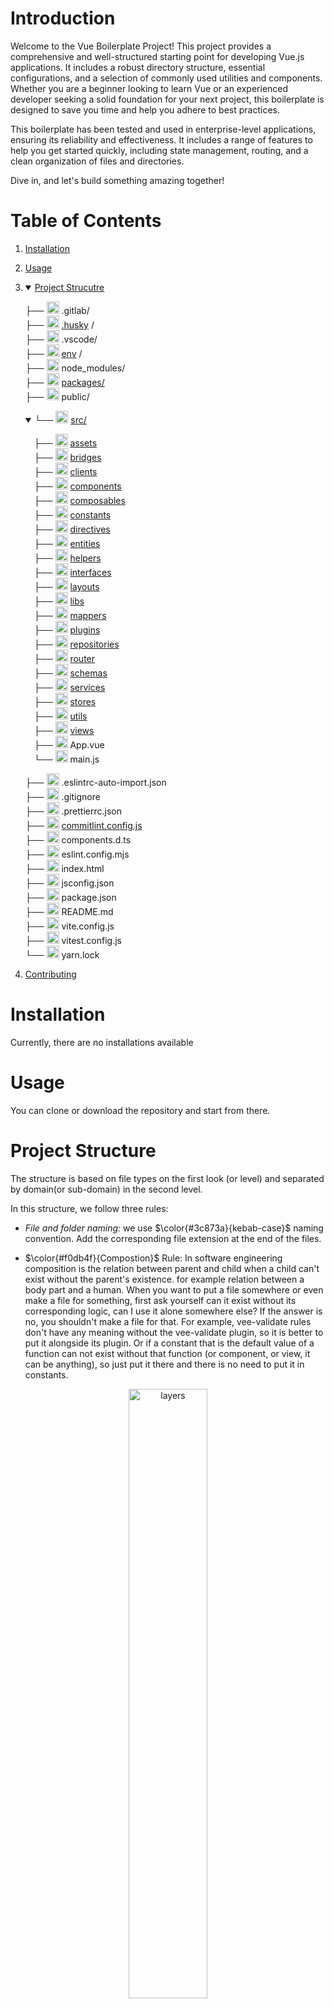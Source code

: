 # Introduction 

Welcome to the Vue Boilerplate Project! This project provides a comprehensive and well-structured starting point for developing Vue.js applications. It includes a robust directory structure, essential configurations, and a selection of commonly used utilities and components. Whether you are a beginner looking to learn Vue or an experienced developer seeking a solid foundation for your next project, this boilerplate is designed to save you time and help you adhere to best practices.

This boilerplate has been tested and used in enterprise-level applications, ensuring its reliability and effectiveness. It includes a range of features to help you get started quickly, including state management, routing, and a clean organization of files and directories.

Dive in, and let's build something amazing together!

# Table of Contents
1. [Installation](#installation)
2. [Usage](#usage)
3. <details open>
   <summary>
   <a href="#project-structure">Project Strucutre</a>
   </summary>
 
   ├── <img src="https://github.com/user-attachments/assets/c8216515-52bd-4460-9aa6-741fea290799" width="20px" height="20px"/> .gitlab/ <br/>
   ├── <img src="https://github.com/user-attachments/assets/af6489c2-2840-4dbc-ac20-728e3fb4eca5" width="20px" height="20px"/> [.husky](#husky) / <br/>
   ├── <img src="https://github.com/user-attachments/assets/b0c5646c-98bd-4bfa-80f4-853bc299b6e0" width="20px" height="20px"/> .vscode/ <br/>
   ├── <img src="https://github.com/user-attachments/assets/6818b5c9-bf0b-4a9c-a517-cea266b5b652" width="20px" height="20px"/> [env](#env) / <br/>
   ├── <img src="https://github.com/user-attachments/assets/baa20c8a-ffc3-4954-bb66-2dba1e51b5a6" width="20px" height="20px"/> node_modules/ <br/>
   ├── <img src="https://github.com/user-attachments/assets/aefcf5a4-0869-45b8-bfc7-61b749344d24" width="20px" height="20px"/> [packages/](#packages) <br/>
   ├── <img src="https://github.com/user-attachments/assets/848036ca-0709-4877-b8bd-1ec7578b1a51" width="20px" height="20px"/> public/ <br/> 
   <details open> 
   <summary> 
   └── <img src="https://github.com/user-attachments/assets/126d7e9b-3e11-4486-86aa-912027d306e8" width="20px" height="20px"/> <a href="#src">src/</a>
   </summary>
    
   &emsp;├── <img src="https://github.com/user-attachments/assets/4ddc495d-fb72-486f-b16d-befb26043637" width="20px" height="20px"/> [assets](#assets) <br/>
   &emsp;├── <img src="https://github.com/user-attachments/assets/61f8746f-479c-44fe-ae76-7f79689bc863" width="20px" height="20px"/> [bridges](#bridges) <br/>
   &emsp;├── <img src="https://github.com/user-attachments/assets/fb0ac7f8-e2c6-4b2e-b3b4-158c3e88ed59" width="20px" height="20px"/> [clients](#clients) <br/>
   &emsp;├── <img src="https://github.com/user-attachments/assets/3c1171bf-ebc4-4c01-9112-cef698e7c093" width="20px" height="20px"/> [components](#components) <br/>
   &emsp;├── <img src="https://github.com/user-attachments/assets/61f8746f-479c-44fe-ae76-7f79689bc863" width="20px" height="20px"/> [composables](#composables) <br/>
   &emsp;├── <img src="https://github.com/user-attachments/assets/e34fad94-e848-44f8-a0e2-bcb7560e7664" width="20px" height="20px"/> [constants](#constants) <br/>
   &emsp;├── <img src="https://github.com/user-attachments/assets/61f8746f-479c-44fe-ae76-7f79689bc863" width="20px" height="20px"/> [directives](#directives) <br/>
   &emsp;├── <img src="https://github.com/user-attachments/assets/61f8746f-479c-44fe-ae76-7f79689bc863" width="20px" height="20px"/> [entities](#entities) <br/>
   &emsp;├── <img src="https://github.com/user-attachments/assets/bc103c2f-45c6-44d5-be20-abb328fdf3fc" width="20px" height="20px"/> [helpers](#helpers) <br/>
   &emsp;├── <img src="https://github.com/user-attachments/assets/98a227ff-d3a8-4d7e-99db-5455c12bc7e9" width="20px" height="20px"/> [interfaces](#interfaces) <br/>
   &emsp;├── <img src="https://github.com/user-attachments/assets/4fa69775-3571-437b-9ae7-687e41c96b02" width="20px" height="20px"/> [layouts](#layouts) <br/>
   &emsp;├── <img src="https://github.com/user-attachments/assets/d5747e81-f119-4e5f-a7a7-89712b0e3da7" width="20px" height="20px"/> [libs](#libs) <br/>
   &emsp;├── <img src="https://github.com/user-attachments/assets/61f8746f-479c-44fe-ae76-7f79689bc863" width="20px" height="20px"/> [mappers](#mappers) <br/>
   &emsp;├── <img src="https://github.com/user-attachments/assets/859d0af7-f109-4758-a6d4-d2e644b26cb2" width="20px" height="20px"/> [plugins](#plugins) <br/>
   &emsp;├── <img src="https://github.com/user-attachments/assets/61f8746f-479c-44fe-ae76-7f79689bc863" width="20px" height="20px"/> [repositories](#repositories) <br/> 
   &emsp;├── <img src="https://github.com/user-attachments/assets/b1b9b6af-cb11-4d27-adef-b8d7aa657871" width="20px" height="20px"/> [router](#router) <br/>
   &emsp;├── <img src="https://github.com/user-attachments/assets/29da70d3-9a77-4ffc-82ae-2bfa688e899c" width="20px" height="20px"/> [schemas](#schemas) <br/>
   &emsp;├── <img src="https://github.com/user-attachments/assets/5d4fd89e-6b05-4f24-8009-1bc39b1c4923" width="20px" height="20px"/> [services](#services)  <br/> 
   &emsp;├── <img src="https://github.com/user-attachments/assets/61f8746f-479c-44fe-ae76-7f79689bc863" width="20px" height="20px"/> [stores](#stores) <br/>
   &emsp;├── <img src="https://github.com/user-attachments/assets/f3163c07-5aae-4444-8d84-1a056a10a818" width="20px" height="20px"/> [utils](#utils) <br/>
   &emsp;├── <img src="https://github.com/user-attachments/assets/f6efefe5-bcf5-444a-acb6-789ab0540a52" width="20px" height="20px"/> [views](#views) <br/>
   &emsp;├── <img src="https://github.com/user-attachments/assets/d9012bbe-7a34-4f5d-b3ed-419d7a33c6e7" width="20px" height="20px"/> App.vue <br/>
   &emsp;└── <img src="https://github.com/user-attachments/assets/79005a9f-8fc4-45b5-9399-2dff45659b81" width="20px" height="20px"/> main.js <br/>
   </details>
   
   ├── <img src="https://github.com/user-attachments/assets/974d096c-292f-419a-bc79-c3bd2f5c465c" width="20px" height="20px"/> .eslintrc-auto-import.json <br/>
   ├── <img src="https://github.com/user-attachments/assets/c3aad385-41df-46ee-9d3f-e9a4d9855b5a" width="20px" height="20px"/> .gitignore <br/> 
   ├── <img src="https://github.com/user-attachments/assets/fbdb0684-c8f7-4904-9f4b-bfa708b6796b" width="20px" height="20px"/> .prettierrc.json <br/>
   ├── <img src="https://github.com/user-attachments/assets/d9462012-bb2b-47be-93d3-ac38287eb0e5" width="20px" height="20px"/> [commitlint.config.js](#commitlint) <br/>
   ├── <img src="https://github.com/user-attachments/assets/c76a4932-9a46-46fd-9969-9ab23f7fe1bb" width="20px" height="20px"/> components.d.ts <br/>
   ├── <img src="https://github.com/user-attachments/assets/4161c0ff-f9f6-4e15-a093-c6f06ed9ee9e" width="20px" height="20px"/> eslint.config.mjs <br/>
   ├── <img src="https://github.com/user-attachments/assets/f5680e4c-5825-42b8-af78-27c66679a107" width="20px" height="20px"/> index.html <br/>
   ├── <img src="https://github.com/user-attachments/assets/4bb53694-27a4-4e67-bacc-d82271de4d6d" width="20px" height="20px"/> jsconfig.json <br/>
   ├── <img src="https://github.com/user-attachments/assets/4728e1e1-f7b9-436e-8da8-144b9ccc6b74" width="20px" height="20px"/> package.json <br/>
   ├── <img src="https://github.com/user-attachments/assets/e476921a-4838-43d7-99f4-721bb187d672" width="20px" height="20px"/> README.md <br/>
   ├── <img src="https://github.com/user-attachments/assets/b1690ee9-5946-4e2f-b037-69f4aad05363" width="20px" height="20px"/> vite.config.js <br/>
   ├── <img src="https://github.com/user-attachments/assets/01d42464-740a-42f6-ab89-5e5134fbf8b6" width="20px" height="20px"/> vitest.config.js <br/>
   └── <img src="https://github.com/user-attachments/assets/61713452-cfb1-4e01-bf1f-fc01fc16d9a0" width="20px" height="20px"/> yarn.lock <br/>
</details>

4. [Contributing](#contributing)

# Installation

Currently, there are no installations available

# Usage

You can clone or download the repository and start from there.

# Project Structure
The structure is based on file types on the first look (or level) and separated by domain(or sub-domain) in the second level.

In this structure, we follow three rules:

- *File and folder naming:* we use $\color{#3c873a}{kebab-case}$ naming convention. Add the corresponding file extension at the end of the files.

- $\color{#f0db4f}{Compostion}$ Rule: In software engineering composition is the relation between parent and child when a child can't exist without the parent's existence. for example relation between a body part and a human.
When you want to put a file somewhere or even make a file for something, first ask yourself can it exist without its corresponding logic, can I use it alone somewhere else?
If the answer is no, you shouldn't make a file for that. For example, vee-validate rules don't have any meaning without the vee-validate plugin, so it is better to put it alongside its plugin. Or if a constant that is the default value of a function can not exist without that function (or component, or view, it can be anything), so just put it there and there is no need to put it in constants.

<div align="center"> <img src="https://github.com/user-attachments/assets/41564ddc-a780-4f6a-a27b-9862cae378ce" alt="layers" width="50%" height="50%"/> </div>

- Layers: In the above picture, you can see the connection between layers. Learn about each one in the descriptions below. 

<br/>

> [!IMPORTANT]  
> Note that this picture is about one domain. The connection between layers of one domain is like the picture, but if you want to have a connection between two parts that are not adjacent then you will use `eventBus` for this purpose. But if you want a connection between two domains you may use bridges.

<br/>

## husky
<img src="https://github.com/user-attachments/assets/af6489c2-2840-4dbc-ac20-728e3fb4eca5" width="20px" height="20px"/>
Husky enhances your commits and more 🐶 woof! (description of husky docs).

We use Husky to lint our commit messages and run a prettier pre-commit hook to make sure all files are prettified. 

We use conventional commit configuration to make sure all developers obey its rules. 

You can read more about it [here](https://github.com/conventional-changelog/commitlint).

## env
<img src="https://github.com/user-attachments/assets/6818b5c9-bf0b-4a9c-a517-cea266b5b652" width="20px" height="20px"/>
Contains environmental variables used in the application.

├── <img src="https://github.com/user-attachments/assets/9342df21-dcbc-4e93-bc7f-809d0d868bbf" width="20px" height="20px"/> .env.dev <br/>
├── <img src="https://github.com/user-attachments/assets/9342df21-dcbc-4e93-bc7f-809d0d868bbf" width="20px" height="20px"/> .env.prod <br/>
└── <img src="https://github.com/user-attachments/assets/9342df21-dcbc-4e93-bc7f-809d0d868bbf" width="20px" height="20px"/> .end.test <br/>

<br/>

> [!TIP]  
> In this structure we use Vite so envs must start with `VITE_`.
> 
> To use envs in build time there are three different commands: `yarn run build:dev`.
> 
> Also available for dev: `yarn run dev:prod`.

## packages
<img src="https://github.com/user-attachments/assets/aefcf5a4-0869-45b8-bfc7-61b749344d24" width="20px" height="20px"/>
Contains potentially npm packages.

If you want to develop a package that can be used across applications or you have several projects using the same tools, components, etc (with monorepo) then you may define a package.

Each package has its own `package.json` and it must have an `index.js`. The folder structure of packages obeys the src folder structure as well.

<br/>

> [!IMPORTANT]  
> We use yarn to handle workspaces and packages dependancies.
> Always run `yarn link` at the initialization of the project.

## src
<img src="https://github.com/user-attachments/assets/126d7e9b-3e11-4486-86aa-912027d306e8" width="20px" height="20px"/>
The main folder contains the application's main files. <br/>

> [!IMPORTANT]  
> There is no need to import from "vue", "vue-router", "pinia" and "vee-validate". All the methods and exported functionalities from these packages are auto-imported.

### assets 
<img src="https://github.com/user-attachments/assets/4ddc495d-fb72-486f-b16d-befb26043637" width="20px" height="20px"/>
Static assets (also called resources) like images, icons (SVG), fonts, and other media files are stored in the assets folder. If you have any static files, feel free to put them in here.

 ├── <img src="https://github.com/user-attachments/assets/58c0c76b-6911-40d7-aa03-142527a09929" width="20px" height="20px"/> fonts/  Any font that is used throughout your application. <br/>

 <br/>
 
> [!TIP]  
> It is good practice to have `/fonts/${fontName}/regular.woff` structure.

 <br/>

 ├── <img src="https://github.com/user-attachments/assets/fc2799f0-fe47-414d-96ab-eab77384c2e1" width="20px" height="20px"/> images/ Any image file (exclude favicon icons) comes in here. <br/> 
 ├── <img src="https://github.com/user-attachments/assets/30e7b6dc-0aea-4609-b412-7b8691ffb2b3" width="20px" height="20px"/> style/ Contains style related files. We use SCSS and a custom design system in this template. <br/>
 └── <img src="https://github.com/user-attachments/assets/dc9259d8-da5f-4ab0-919f-9a166e2fc4e2" width="20px" height="20px"/> svg/ SVG files (mostly icons) used in project. <br/>

<br/>

> [!TIP]  
> It is a good practice to separate your SVGs by domains like `/shared/` or `/auth/`.
> Also SVGs will be auto-transformed to a Vue component and accessed by `svg-loader` component. This component is auto-registered and accepts name, transformation(boolean), height, width, color, backgroundColor, and preserveAspectRatio as props. You can also define a pattern for SVG files and even add ignore and custom a transformation function to svg-loader vite-plugin.

---

### bridges
<img src="https://github.com/user-attachments/assets/61f8746f-479c-44fe-ae76-7f79689bc863" width="20px" height="20px"/> 
Intended for files that act as intermediaries or connectors between different subdomains of the application(the anti-corruption layer).

For example a shared logout or getting userInfo from auth or userManger domain. 

<br/>

> [!TIP]
It is a good practice to have `.bridge` file extension at the end of file names.

---

### clients
<img src="https://github.com/user-attachments/assets/fb0ac7f8-e2c6-4b2e-b3b4-158c3e88ed59" width="20px" height="20px"/>
Intended for code that interfaces with external systems such as back-end APIs, WebAPIs like session and local storage, IndexDb, and ...

On the other hand, a client is: 

- a communicational interface to the persistence layer(where data is persisted such as back-end database or web storage).
- After the client, we don't have any access to data sent to the persistence layer.
- a singleton instance.
- It can contain browser APIs or some library and its configuration that can work like this interface. (like Axios instance or localStorage instance)

<br/>

> [!TIP]
> There is a client helper class that can easily make an HTTP client for you(Axios).
> It is a good practice to have `.client` extension at the end of the file name. 

--- 

### components 
<img src="https://github.com/user-attachments/assets/3c1171bf-ebc4-4c01-9112-cef698e7c093" width="20px" height="20px"/>
Intended for Vue components used throughout the project.  <br/>

<br/>

> [!IMPORTANT]  
> It is a good practice to have `.component` extension at the end of file names, for example `text-field.component.vue` (this will defer component files from view files).
> Components will be auto-registered and there is no need to import them. Dynamic component (or called component :is) is also available by `dynamic-component` keyword. In the template, we use Pascal-case for using Vue components.

---

### composables
<img src="https://github.com/user-attachments/assets/61f8746f-479c-44fe-ae76-7f79689bc863" width="20px" height="20px"/>
Intended for composables used throughout the project. According to Vue itself a "composable" is a function that leverages Vue's Composition API to encapsulate and reuse stateful logic. So whenever you have these 4 pillars you have a composable: 

- Composition of a logic and extending vue composition API
- reusability
- state (reactive)
- encapsulation 

For example, consider a useToast composable. It is a composition and encapsulation of toast logic that is reused in any part of the application, and it has a reactive toast stack state (this state can be borrowed from another place but it must have a state or return a state). 

If you don't have these 4 pillars, then you may not define a composable.

<br/>

> [!IMPORTANT]  
> It is a good practice to have `.composable` file extension. Compostables are auto-registered if you do only one thing: named export of `use${name}` and name is pascal-case, for example, `export const useToast;`

---

### constants
<img src="https://github.com/user-attachments/assets/e34fad94-e848-44f8-a0e2-bcb7560e7664" width="20px" height="20px"/>
Intended for storing constants or configurations used across the project. 

Each domain (including shared) can have its constant folder with a facade in `/constants/${name}/index.js`. Other files should have `.constant` file extension.
Use `object.freeze()`, follow CONSTANT_NAMING_CONVENTION and composition rule.

---
 
### directives 
<img src="https://github.com/user-attachments/assets/61f8746f-479c-44fe-ae76-7f79689bc863" width="20px" height="20px"/>
Intended for custom Vue directives.<br/>

<br/>

> [!IMPORTANT]  
> It is a good practice to have `.directive` at the end of file names, for example, `v-click-outside.directive.js`.
> Directive will be auto-registred if you follow two rules: 1. file name must be `v-${name}.directive.js` and the name must be in kebab-case. 2. Must name export `v${name}` and name must be pascal-case, for example, `export const vClickOutside;`.

---

### entities
<img src="https://github.com/user-attachments/assets/61f8746f-479c-44fe-ae76-7f79689bc863" width="20px" height="20px"/>
Intended for defining data models or entities used in the application. for example, a class that is responsible for modeling a User.

An entity is:
- A class that represents a unique form of data.
- Instances of this class can be mutated and each one has a lifecycle.
- Smallest part of the data structure which is responsible for modeling BL-related data.
- Mappers of BL usually work with an instance of an entity.

<br/>

> [!TIP]  
It is a good practice to have `.entity` extension at the end of file names.

---

### helpers
<img src="https://github.com/user-attachments/assets/bc103c2f-45c6-44d5-be20-abb328fdf3fc" width="20px" height="20px"/>
Contains helpers that are used in the application. 

The origin of helper comes from helper classes in Java. Classes that had internal state and sometimes bounded to the app logic. for example ArrayList, or a class that can only be used in your app and depends on the BL of your app. 

If you have these clauses below then you have a helper:

- It has low-mid complexity.
- It is framework independent.
- It can be related to your project logic. (not an obligation)
- It may not be able to use it in other projects. (not an obligation)
- It usually has some internal state. (not an obligation)
- It is a class or an object. It usually is not a function. (and again not an obligation)

If at least two no obligatory clauses above are correct, then you have a helper. A class with an internal state, a function that is dependent on your BL, and a specifically designed class only can be used in your app. All of these are helpers.

It is a good practice to have `.helper` extension at the end of the file name. Helpers can be related only to one domain so, it is a good practice to define a folder for each domain, add an index.js file, and put helpers of each domain in the corepuning folder (shared domain is also there).

<br/>

> [!TIP]  
> The tricky point is that helpers are different from utils. Utils are pure and app agnostic and don't have an internal state but helpers are usually not pure and bound to the app logic and can not be used outside of the context of the app (usually).

---

### interfaces
<img src="https://github.com/user-attachments/assets/98a227ff-d3a8-4d7e-99db-5455c12bc7e9" width="20px" height="20px"/>
Intended for general interface definitions (interface or abstract class used to ensure a class has some methods).<br/>

<br/>

> [!TIP]  
> It is a good practice to have `.interface` extension at the end of file names.
> There is an Interface util that makes making interfaces much easier.
> Repository and Service must implement an interface (the interface of these two can be the same).

---

### layouts
<img src="https://github.com/user-attachments/assets/4fa69775-3571-437b-9ae7-687e41c96b02" width="20px" height="20px"/>
Intended for defining the overall structure of layouts in the application. <br/>

<br/>

> [!TIP]  
> It is a good practice to have `.layout` at the end of file names and register layouts by layout key in the meta of each route (or the root roure). For this cause, you can use the layout component that is provided in this template. (if there is no layout key determined then the `default.layout.vue` will be rendered as the layout of the page)

---

### libs
<img src="https://github.com/user-attachments/assets/d5747e81-f119-4e5f-a7a7-89712b0e3da7" width="20px" height="20px"/>
Intended for including third-party libraries' decorators or custom libraries used in the project.

If you have these clauses below then you have a lib:

- It has mid-high complexity.
- It is framework-independent.
- It is an object or a class that contains some related responsibility (like toasting, encryption, etc.).
- It can be used in other projects.
- It can be team-developed lib or it can be wrapper of third-party lib.
- It commonly can be called a tool as well.
- It can be used in both BL and UI layers.

It is a good practice to have `.lib` extension at the end of the file name. It is also good to have a facade of all libs at `/libs/index.js`.

---

### mappers
<img src="https://github.com/user-attachments/assets/61f8746f-479c-44fe-ae76-7f79689bc863" width="20px" height="20px"/>
Intended for mapping data from one format to another (Used in BL or UI layer).

A mapper is a function, class, or object that is used to map or convert data. (usually returns an entity instance)

<br/>

> [!TIP]
> It is a good practice to have `.mapper` file extension. 
> It is better to start the mapper name with `to` keyword like toDecoded, toString!

---

### plugins
<img src="https://github.com/user-attachments/assets/859d0af7-f109-4758-a6d4-d2e644b26cb2" width="20px" height="20px"/>
Intended for Vue plugins or other plugins used by the app. According to Vue itself, plugins are self-contained code that usually add app-level functionality to Vue. So if you have an encapsulated code but want to expose it to the entire app, then you have a plugin. Consider plugins are Vue-related concepts, so in most cases, if you don't have reactivity and logic to add to Vue app functionality then you don't want to define a plugin. <br/>

<br/>

> [!TIP]  
> It is a common practice in Vue 3 that plugins would provide an injectable with a Symbol key and there is a corresponding composable that injects the injectable with that Symbol key. Defining a key Symbol would make access to the plugin only through the composable.

<br/>

> [!IMPORTANT]  
> Plugins are auto-registered by "pluginLoader" if you follow these rules:
> - Define a folder for each plugin, like `/plugins/toast/`.
> - Add an index.js file to the folder and export default the plugin config, like `export default { //config };`
> - The config is like Nuxt and the hierarchy of loading is the same as well:
> ```js
> export default {
>  /* name of plugins, used for dependencies or
>   ignore, if not passed plugin-${number}
>   will be selected as the name. That number
>   is the number for each plugin without a name */
>  name: String,
>  /* defines that the plugin should load before or
> After the app mount default value is pre */
>  enforce: "pre" | "post",
>  /* name of plugins that must load before this plugin */
>  dependOn: Array | string,
>  // declare that this plugin must fully load before going to load the next one or not
>  parallel: Boolean
>  // works like install, the app will be passed as its argument
>  setup: Function,
>};
> ```
> In main.js you can see "pluginLoader" plugin. This plugin accepts a configuration as well: 
> ```js
> const options = {
>  /* Array of plugin-names to ignore
>   A single name is acceptable by string format*/
>  ignore: Array | String,
>  // a function to mount the app default is app.mount("#app")
>  mount: Function,
>};
> ```
> Hierarchy: It just works like Nuxt plugin loading! First, it starts the loading by file name hierarchy, if it depends on some other plugin, it will load them first. if it is not and parallel is set to true it starts loading this plugin and goes to load the next one, and if it is set to false, it fully loads it and then it goes to the next one!
> 
> You can read it in Nuxt documentation as well: [Nuxt plugin directory](https://nuxt.com/docs/guide/directory-structure/plugins)

---

### repositories
<img src="https://github.com/user-attachments/assets/61f8746f-479c-44fe-ae76-7f79689bc863" width="20px" height="20px"/>
Intended for data access logic, such as interacting with APIs or databases (these implement the interface of the external system or in other words the details of communicating with the external systems).

A repository is:
- A wrapper to the client and encapsulates the logic of using the client from the service.
- Uses client to communicate with the persistence layer.

<br/>

> [!IMPORTANT]
> Each repository must implement an interface.

<br/>

> [!TIP]  
> It is a good practice to have `.repository` file extension.

---

### router
<img src="https://github.com/user-attachments/assets/b1b9b6af-cb11-4d27-adef-b8d7aa657871" width="20px" height="20px"/>
Contains the routing logic for the application (including routes of each domain and middleware).

The router instance is created with all routes configuration and global middlewares in `/router/index.js`. Middlewares should have `.middleware` file extension as well.

--- 

### schemas
<img src="https://github.com/user-attachments/assets/29da70d3-9a77-4ffc-82ae-2bfa688e899c" width="20px" height="20px"/>
Intended for data validation schemas. Schema is a function, object, or class that is used for validation of data between layers. <br/>

<br/>

> [!TIP]  
> It is a good practice to have `.schema` file extension.
> In this structure we use [Yup](https://github.com/jquense/yup) to fulfill this mean.

---

### services
<img src="https://github.com/user-attachments/assets/5d4fd89e-6b05-4f24-8009-1bc39b1c4923" width="20px" height="20px"/>
Intended for service classes or functions that encapsulate business logic.

A service:
- Is the facade of some methods that are a communicational interface between store and repositories.
- Uses repositories to get data from the persistence layer.
- Chooses to work with which repository.
- Is a wrapper for repository, schema, and mapper.
- Uses repository to get data, schema to validate input and output data, and mapper to map and convert data.

<br/>

> [!IMPORTANT]  
> A service must implement an interface.

<br/>

> [!TIP]  
> It is a good practice to have `.service` file extension.

---

### stores
<img src="https://github.com/user-attachments/assets/61f8746f-479c-44fe-ae76-7f79689bc863" width="20px" height="20px"/>
Contains state management logic, likely using pinia or another state management library.

Store Actions use services to communicate with other layers (BL). 

A store can have its own related mapper.

In this structure, the store is used to store both UI and BL states. If you want to pass the state from store to BL (for example passing token from authStore to Axsios-client interceptor) direct passing is forbidden. The only way is to publish an event for example `token:change`, and subscribe to that event in the client interceptor. It applies to BL to UI communication as well, if you want to send data for example logging out when the token is expired with a 401 status code, then you need to publish an event in the client interceptor and subscribe to it in the store. Note that for centralizing these pub-subs, all the subscription and publishing events between UI and BL layers, in UI that affect all domains must be in `sharedStore`.

<br/>

> [!IMPORTANT]  
> As mentioned all pub-subs that affect multiple subdomains must happen in `sharedStore`. To achieve this goal we must initiate the `sharedStore`, so putting `useSharedStore()` in pinia plugin setup will initiate it and this is obligatory.

<br/>

> [!TIP]  
> In this structure we use recommended vue state manager pinia. Also, it is a good practice to have `.store` at the end of actions, state, and getters files, and index.js is the place where the store is created.
> You can use `eventBus` lib provided in this structure.  

---

### utils
<img src="https://github.com/user-attachments/assets/f3163c07-5aae-4444-8d84-1a056a10a818" width="20px" height="20px"/>
Contains utility functions that can be used across the project.

The origin of utils comes from Java classes with all static methods used across the program to help the developer and obey SOLID principles. for example, the Math class or just an isString function.

If you have these clauses below then you have a util:

- It is a class with all static methods or some functions.
- It has low complexity and does a more abstract job.
- It does not have any internal state, so it's a pure function.
- It is usable in other projects.
- It is framework-independent and app-independent.

If you don't have any of the clauses above then you may not define a util.
It is a good practice to have `.util` extension at the end of the file name. It is also good to have a facade of all utils at `/utils/index.js`.

---

### views

<img src="https://github.com/user-attachments/assets/f6efefe5-bcf5-444a-acb6-789ab0540a52" width="20px" height="20px"/>
Contains the main view components, which are the pages of the application.

It is a good practice to have `.view` extension at the end of the file names.

## commitlint
<img src="https://github.com/user-attachments/assets/6818b5c9-bf0b-4a9c-a517-cea266b5b652" width="20px" height="20px"/>
Combined with husky to make sure that developers obey conventional commit messages.

# Contributing

Provide instructions for contributing to the project.
